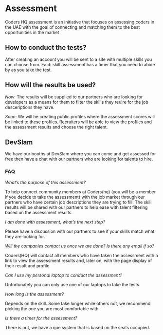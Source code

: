 # Assessment

Coders HQ assessment is an initiative that focuses on assessing coders in the UAE with the goal of connecting and matching them to the best opportunities in the market

## How to conduct the tests?

After creating an account you will be sent to a site with multiple skills you can choose from. Each skill assessment has a timer that you need to abide by as you take the test.

## How will the results be used?

*Now*: The results will be supplied to our partners who are looking for developers as a means for them to filter the skills they reuire for the job desceriptions they have.

*Soon*: We will be creating public profiles where the assessment scores will be linked to these profiles. Recruiters will be able to view the profiles and the assessment results and choose the right talent.

## DevSlam

We have our booths at DevSlam where you can come and get assessed for free then have a chat with our partners who are looking for talents to hire.

### FAQ

_What’s the purpose of this assessment?_

To help connect community members at Coders(hq) (you will be a member if you decide to take the assessment) with the job market through our partners who have certain job descriptions they are trying to fill. The skill results will be shared with our partners to help ease with talent filtering based on the assessment results.

_I am done with assessment, what’s the next step?_

Please have a discussion with our partners to see if your skills match what they are looking for.

_Will the companies contact us once we are done? Is there any email if so?_

Coders(HQ) will contact all members who have taken the assessment with a link to view the assessment results and, later on, with the page display of their result and profile.

_Can I use my personal laptop to conduct the assessment?_

Unfortunately you can only use one of our laptops to take the tests.

_How long is the assessment?_

Depends on the skill. Some take longer while others not, we recommend picking the one you are most comfortable with.

_Is there a timer for the assessment?_

There is not, we have a que system that is based on the seats occupied.